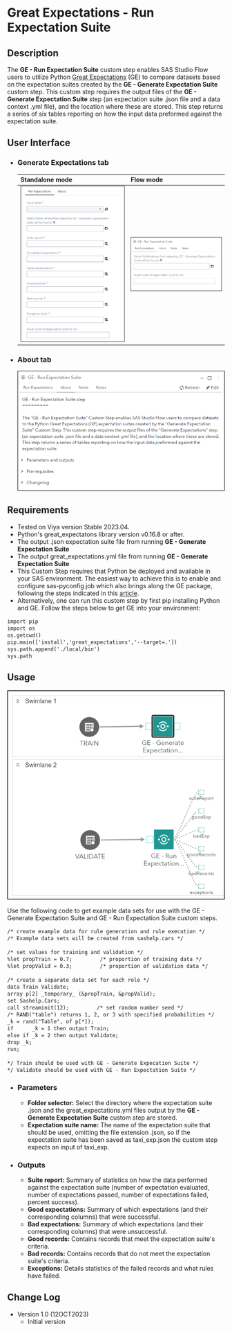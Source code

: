# Great Expectations - Run Expectation Suite

## Description

The **GE - Run Expectation Suite** custom step enables SAS Studio Flow users to utilize Python [Great Expectations](https://greatexpectations.io/) (GE) to compare datasets based on the expectation suites created by the **GE - Generate Expectation Suite** custom step. This custom step requires the output files of the **GE - Generate Expectation Suite** step (an expectation suite .json file and a data context .yml file), and the location where these are stored. This step returns a series of six tables reporting on how the input data preformed against the expectation suite.

## User Interface

* ### Generate Expectations tab ###

   | Standalone mode | Flow mode |
   | --- | --- |                  
   | ![](img/RES_gen_alone.png) | ![](img/RES_gen_flow.png) |

* ### About tab ###

   ![](img/RES_about.png)

## Requirements

- Tested on Viya version Stable 2023.04.
- Python's great_expectatons library version v0.16.8 or after.
- The output .json expectation suite file from running **GE - Generate Expectation Suite**
- The output great_expectations.yml file from running **GE - Generate Expectation Suite**
- This Custom Step requires that Python be deployed and available in your SAS environment. The easiest way to achieve this is to enable and configure sas-pyconfig job which also brings along the GE package, following the steps indicated in this [article](https://communities.sas.com/t5/SAS-Communities-Library/Using-the-SAS-Configurator-for-Open-Source-to-Build-Python-and-R/ta-p/842310).
- Alternatively, one can run this custom step by first pip installing Python and GE. Follow the steps below to get GE into your environment:
```
import pip
import os
os.getcwd()
pip.main(['install','great_expectations','--target=.'])
sys.path.append('./local/bin')
sys.path
```

## Usage

![](img/usage.png)

Use the following code to get example data sets for use with the GE - Generate Expectation Suite and GE - Run Expectation Suite custom steps.

```
/* create example data for rule generation and rule execution */
/* Example data sets will be created from sashelp.cars */

/* set values for training and validation */
%let propTrain = 0.7;         /* proportion of training data */
%let propValid = 0.3;         /* proportion of validation data */

/* create a separate data set for each role */
data Train Validate;
array p[2] _temporary_ (&propTrain, &propValid);
set Sashelp.Cars;
call streaminit(12);         /* set random number seed */
/* RAND("table") returns 1, 2, or 3 with specified probabilities */
_k = rand("Table", of p[*]);
if      _k = 1 then output Train;
else if _k = 2 then output Validate;
drop _k;
run;

*/ Train should be used with GE - Generate Expecation Suite */
*/ Validate should be used with GE - Run Expectation Suite */
```

* ### Parameters ###
   * **Folder selector:** Select the directory where the expectation suite .json and the great_expectations.yml files output by the **GE - Generate Expectation Suite** custom step are stored.
   * **Expectation suite name:** The name of the expectation suite that should be used, omitting the file extension .json, so if the expectation suite has been saved as taxi_exp.json the custom step expects an input of taxi_exp.
   
* ### Outputs ###
   * **Suite report:** Summary of statistics on how the data performed against the expectation suite (number of expectation evaluated, number of expectations passed, number of expectations failed, percent success).
   * **Good expectations:** Summary of which expectations (and their corresponding columns) that were successful.
   * **Bad expectations:** Summary of which expectations (and their corresponding columns) that were unsuccessful.
   * **Good records:** Contains records that meet the expectation suite's criteria.
   * **Bad records:** Contains records that do not meet the expectation suite's criteria.
   * **Exceptions:** Details statistics of the failed records and what rules have failed.


## Change Log

* Version 1.0 (12OCT2023)
    * Initial version
